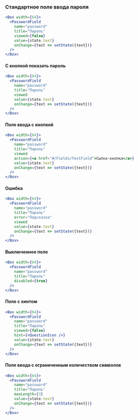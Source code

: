 ### Стандартное поле ввода пароля

```jsx
<Box width={64}>
  <PasswordField
    name="password"
    title="Пароль"
    viewed={false}
    value={state.text}
    onChange={text => setState({text})}
  />
</Box>
```

#### С кнопкой показать пароль

```jsx
<Box width={64}>
  <PasswordField
    name="password"
    title="Пароль"
    viewed
    value={state.text}
    onChange={text => setState({text})}
  />
</Box>
```

#### Поле ввода с кнопкой

```jsx
<Box width={64}>
  <PasswordField
    name="password"
    title="Пароль"
    viewed
    action={<a href="#/Fields/TextField">Сылка-кнопка</a>}
    value={state.text}
    onChange={text => setState({text})}
  />
</Box>
```

#### Ошибка

```jsx
<Box width={64}>
  <PasswordField
    name="password"
    title="Пароль"
    error="Подсказка"
    viewed
    value={state.text}
    onChange={text => setState({text})}
  />
</Box>
```

#### Выключенное поле

```jsx
<Box width={64}>
  <PasswordField
    name="password"
    title="Пароль"
    disabled={true}
  />
</Box>
```

#### Поле с хинтом

```jsx
<Box width={64}>
  <PasswordField
    name="password"
    title="Пароль"
    viewed={false}
    hint={<QuestionIcon />}
    value={state.text}
    onChange={text => setState({text})}
  />
</Box>
```

#### Поле ввода с ограниченным количеством символов

```jsx
<Box width={64}>
  <PasswordField
    name="password"
    title="Пароль"
    maxLength={3}
    value={state.text}
    onChange={text => setState({text})}
  />
</Box>
```

